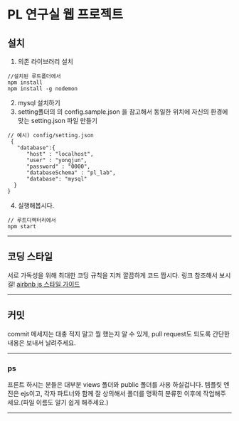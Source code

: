PL 연구실 웹 프로젝트
===

## **설치**
1. 의존 라이브러리 설치
```
//설치된 루트폴더에서
npm install
npm install -g nodemon
```
2. mysql 설치하기
3. setting폴더의 의 config.sample.json 을 참고해서 동일한 위치에 자신의 환경에 맞는 setting.json 파일 만들기
```
// 예시) config/setting.json
 {
   "database":{
      "host" : "localhost",
      "user" : "yongjun",
      "password" : "0000",
      "databaseSchema" : "pl_lab",
      "database": "mysql"
  }
}
```
4. 실행해봅시다.
```
// 루트디렉터리에서
npm start
```

___

## 코딩 스타일

서로 가독성을 위해 최대한 코딩 규칙을 지켜 깔끔하게 코드 짭시다.
링크 참조해서 보시길!
[airbnb js 스타일 가이드](https://github.com/tipjs/javascript-style-guide#%ED%98%95types)

___

## 커밋
commit 메세지는 대충 적지 말고 뭘 했는지 알 수 있게, pull request도 되도록 간단한 내용은 보내서 날려주세요.
___

### ps

프론트 하시는 분들은 대부분 views 폴더와 public 폴더를 사용 하실겁니다.
템플릿 엔진은 ejs이고, 각자 파트너와 함께 잘 상의해서 폴더를 명확히 분류한 이후에 작업해주세요.(파일 이름도 알기 쉽게 해주세요.)
___